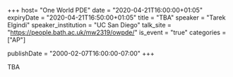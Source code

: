 +++
  host= "One World PDE"
  date = "2020-04-21T16:00:00+01:05"
  expiryDate = "2020-04-21T16:50:00+01:05"
  title = "TBA"
  speaker = "Tarek Elgindi"
  speaker_institution = "UC San Diego"
  talk_site = "https://people.bath.ac.uk/mw2319/owpde/"
  is_event = "true"
  categories = ["AP"]

  publishDate = "2000-02-07T16:00:00-07:00"
+++

TBA